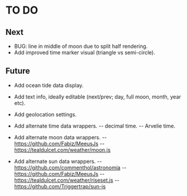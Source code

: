 # TO DO

## Next

- BUG: line in middle of moon due to split half rendering.
- Add improved time marker visual (triangle vs semi-circle).

## Future

- Add ocean tide data display.
- Add text info, ideally editable (next/prev; day, full moon, month, year etc).
- Add geolocation settings.

- Add alternate time data wrappers.
-- decimal time.
-- Arvelie time.

- Add alternate moon data wrappers.
-- https://github.com/Fabiz/MeeusJs
-- https://tealdulcet.com/weather/moon.js

- Add alternate sun data wrappers.
-- https://github.com/commenthol/astronomia
-- https://github.com/Fabiz/MeeusJs
-- https://tealdulcet.com/weather/riseset.js
-- https://github.com/Triggertrap/sun-js